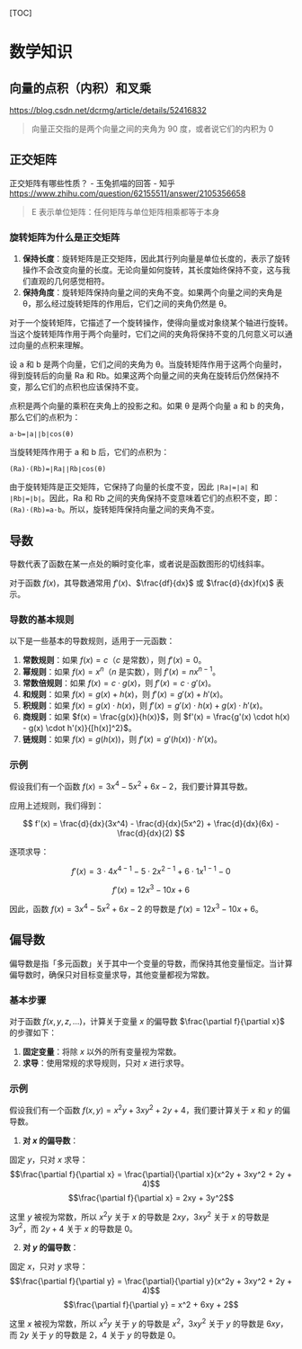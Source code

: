 [TOC]

# 数学知识

## 向量的点积（内积）和叉乘

https://blog.csdn.net/dcrmg/article/details/52416832

> 向量正交指的是两个向量之间的夹角为 90 度，或者说它们的内积为 0

## 正交矩阵

正交矩阵有哪些性质？ - 玉兔抓喵的回答 - 知乎 https://www.zhihu.com/question/62155511/answer/2105356658

> E 表示单位矩阵：任何矩阵与单位矩阵相乘都等于本身

### 旋转矩阵为什么是正交矩阵

1. **保持长度**：旋转矩阵是正交矩阵，因此其行列向量是单位长度的，表示了旋转操作不会改变向量的长度。无论向量如何旋转，其长度始终保持不变，这与我们直观的几何感觉相符。
2. **保持角度**：旋转矩阵保持向量之间的夹角不变。如果两个向量之间的夹角是 θ，那么经过旋转矩阵的作用后，它们之间的夹角仍然是 θ。

对于一个旋转矩阵，它描述了一个旋转操作，使得向量或对象绕某个轴进行旋转。当这个旋转矩阵作用于两个向量时，它们之间的夹角将保持不变的几何意义可以通过向量的点积来理解。

设 a 和 b 是两个向量，它们之间的夹角为 θ。当旋转矩阵作用于这两个向量时，得到旋转后的向量 Ra 和 Rb。如果这两个向量之间的夹角在旋转后仍然保持不变，那么它们的点积也应该保持不变。

点积是两个向量的乘积在夹角上的投影之和。如果 θ 是两个向量 a 和 b 的夹角，那么它们的点积为：

```
a⋅b=∣a∣∣b∣cos(θ)
```

当旋转矩阵作用于 a 和 b 后，它们的点积为：

```
(Ra)⋅(Rb)=∣Ra∣∣Rb∣cos(θ)
```

由于旋转矩阵是正交矩阵，它保持了向量的长度不变，因此 `∣Ra∣=∣a∣` 和 `∣Rb∣=∣b∣`。因此，Ra 和 Rb 之间的夹角保持不变意味着它们的点积不变，即：`(Ra)⋅(Rb)=a⋅b`。所以，旋转矩阵保持向量之间的夹角不变。

## 导数

导数代表了函数在某一点处的瞬时变化率，或者说是函数图形的切线斜率。

对于函数 $f(x)$，其导数通常用 $f'(x)$、$\frac{df}{dx}$ 或 $\frac{d}{dx}f(x)$ 表示。

### 导数的基本规则

以下是一些基本的导数规则，适用于一元函数：

1. **常数规则**：如果 $f(x) = c$（$c$ 是常数），则 $f'(x) = 0$。
2. **幂规则**：如果 $f(x) = x^n$（$n$ 是实数），则 $f'(x) = nx^{n-1}$。
3. **常数倍规则**：如果 $f(x) = c \cdot g(x)$，则 $f'(x) = c \cdot g'(x)$。
4. **和规则**：如果 $f(x) = g(x) + h(x)$，则 $f'(x) = g'(x) + h'(x)$。
5. **积规则**：如果 $f(x) = g(x) \cdot h(x)$，则 $f'(x) = g'(x) \cdot h(x) + g(x) \cdot h'(x)$。
6. **商规则**：如果 $f(x) = \frac{g(x)}{h(x)}$，则 $f'(x) = \frac{g'(x) \cdot h(x) - g(x) \cdot h'(x)}{[h(x)]^2}$。
7. **链规则**：如果 $f(x) = g(h(x))$，则 $f'(x) = g'(h(x)) \cdot h'(x)$。

### 示例

假设我们有一个函数 $f(x) = 3x^4 - 5x^2 + 6x - 2$，我们要计算其导数。

应用上述规则，我们得到：

$$
f'(x) = \frac{d}{dx}(3x^4) - \frac{d}{dx}(5x^2) + \frac{d}{dx}(6x) - \frac{d}{dx}(2)
$$

逐项求导：

$$
f'(x) = 3 \cdot 4x^{4-1} - 5 \cdot 2x^{2-1} + 6 \cdot 1x^{1-1} - 0
$$

$$
f'(x) = 12x^3 - 10x + 6
$$

因此，函数 $f(x) = 3x^4 - 5x^2 + 6x - 2$ 的导数是 $f'(x) = 12x^3 - 10x + 6$。

## 偏导数

偏导数是指「多元函数」关于其中一个变量的导数，而保持其他变量恒定。当计算偏导数时，确保只对目标变量求导，其他变量都视为常数。

### 基本步骤

对于函数 $f(x, y, z, \ldots)$，计算关于变量 $x$ 的偏导数 $\frac{\partial f}{\partial x}$ 的步骤如下：

1. **固定变量**：将除 $x$ 以外的所有变量视为常数。
2. **求导**：使用常规的求导规则，只对 $x$ 进行求导。

### 示例

假设我们有一个函数 $f(x, y) = x^2y + 3xy^2 + 2y + 4$，我们要计算关于 $x$ 和 $y$ 的偏导数。

1. **对 $x$ 的偏导数**：

固定 $y$，只对 $x$ 求导：
$$\frac{\partial f}{\partial x} = \frac{\partial}{\partial x}(x^2y + 3xy^2 + 2y + 4)$$
$$\frac{\partial f}{\partial x} = 2xy + 3y^2$$

这里 $y$ 被视为常数，所以 $x^2y$ 关于 $x$ 的导数是 $2xy$，$3xy^2$ 关于 $x$ 的导数是 $3y^2$，而 $2y + 4$ 关于 $x$ 的导数是 0。

2. **对 $y$ 的偏导数**：

固定 $x$，只对 $y$ 求导：
$$\frac{\partial f}{\partial y} = \frac{\partial}{\partial y}(x^2y + 3xy^2 + 2y + 4)$$
$$\frac{\partial f}{\partial y} = x^2 + 6xy + 2$$

这里 $x$ 被视为常数，所以 $x^2y$ 关于 $y$ 的导数是 $x^2$，$3xy^2$ 关于 $y$ 的导数是 $6xy$，而 $2y$ 关于 $y$ 的导数是 2，$4$ 关于 $y$ 的导数是 0。
